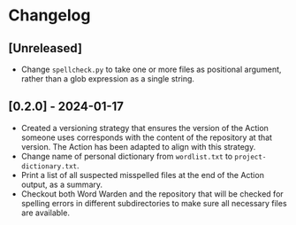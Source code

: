 # Changelog

## [Unreleased]

- Change `spellcheck.py` to take one or more files as positional argument,
  rather than a glob expression as a single string.

## [0.2.0] - 2024-01-17

- Created a versioning strategy that ensures the version of the Action someone
  uses corresponds with the content of the repository at that version. The
  Action has been adapted to align with this strategy.
- Change name of personal dictionary from `wordlist.txt` to
  `project-dictionary.txt`.
- Print a list of all suspected misspelled files at the end of the Action
  output, as a summary.
- Checkout both Word Warden and the repository that will be checked for spelling
  errors in different subdirectories to make sure all necessary files are
  available.
